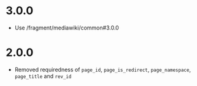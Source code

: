 # 3.0.0
- Use /fragment/mediawiki/common#3.0.0
# 2.0.0
- Removed requiredness of `page_id`, `page_is_redirect`, `page_namespace`, `page_title` and `rev_id`
